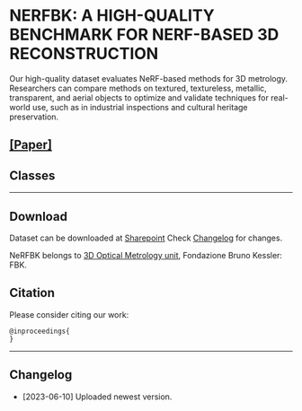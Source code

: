 # NERFBK: A HIGH-QUALITY BENCHMARK FOR NERF-BASED 3D RECONSTRUCTION
Our high-quality dataset evaluates NeRF-based methods for 3D metrology. Researchers can compare methods on textured, textureless, metallic, transparent, and aerial objects to optimize and validate techniques for real-world use, such as in industrial inspections and cultural heritage preservation.


[**[Paper]**]() 
---

## <a name="classes"></a> Classes 


---
## <a name="download"></a> Download

Dataset can be downloaded at [Sharepoint]([https://1drv.ms/u/s!Amlc6yZnF87psX6hKS8VOQllVvj4?e=yWhrYX](https://fbk.sharepoint.com/:f:/r/sites/NerFBK/Shared%20Documents/NeRFBK?csf=1&web=1&e=pRePyL))
Check [Changelog](#changelog) for changes.

NeRFBK belongs to [3D Optical Metrology unit](https://3dom.fbk.eu/), Fondazione Bruno Kessler: FBK.
## Citation

Please consider citing our work:

    @inproceedings{
    }

---
## <a name="changelog"></a> Changelog 
* [2023-06-10] Uploaded newest version.
